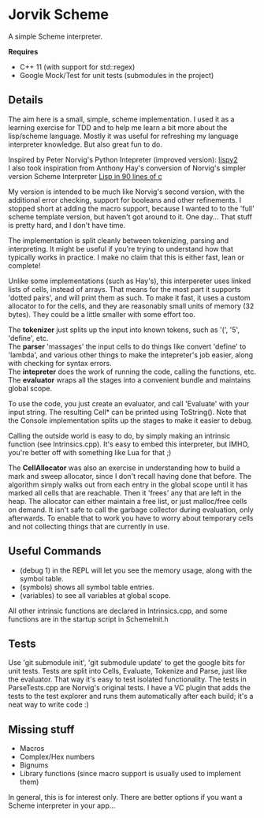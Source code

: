 Jorvik Scheme
======

A simple Scheme interpreter.  

**Requires**

* C++ 11 (with support for std::regex)  
* Google Mock/Test for unit tests (submodules in the project)  

Details
--------
The aim here is a small, simple, scheme implementation.  I used it as a learning exercise for TDD and to help me learn a bit more about
the lisp/scheme language.  Mostly it was useful for refreshing my language interpreter knowledge.  But also great fun to do.

Inspired by Peter Norvig's Python Intepreter (improved version):  [lispy2](http://norvig.com/lispy2.html)  
I also took inspiration from Anthony Hay's conversion of Norvig's simpler version Scheme Interpreter [Lisp in 90 lines of c](http://howtowriteaprogram.blogspot.co.uk/2010/11/lisp-interpreter-in-90-lines-of-c.html)  

My version is intended to be much like Norvig's second version, with the additional error checking, support for booleans and other refinements.
I stopped short at adding the macro support, because I wanted to to the 'full' scheme template version, but haven't got around to it.  One day...
That stuff is pretty hard, and I don't have time.

The implementation is split cleanly between tokenizing, parsing and interpreting.  It might be useful if you're trying to understand how that typically works in practice.
I make no claim that this is either fast, lean or complete!

Unlike some implementations (such as Hay's), this interpereter uses linked lists of cells, instead of arrays.  That means for the most part it supports 'dotted pairs', and will print them as such.
To make it fast, it uses a custom allocator to for the cells, and they are reasonably small units of memory (32 bytes).  They could be a little smaller with some effort too.

The **tokenizer** just splits up the input into known tokens, such as '(', '5', 'define', etc.  
The **parser** 'massages' the input cells to do things like convert 'define' to 'lambda', and various other things to make the intepreter's job easier, along with checking for syntax errors.  
The **intepreter** does the work of running the code, calling the functions, etc.  
The **evaluator** wraps all the stages into a convenient bundle and maintains global scope.  

To use the code, you just create an evaluator, and call 'Evaluate' with your input string.  The resulting Cell* can be printed using ToString().
Note that the Console implementation splits up the stages to make it easier to debug.

Calling the outside world is easy to do, by simply making an intrinsic function (see Intrinsics.cpp).  It's easy to embed this interpreter, but IMHO, you're 
better off with something like Lua for that ;)

The **CellAllocator** was also an exercise in understanding how to build a mark and sweep allocator, since I don't recall having done that before.
The algorithm simply walks out from each entry in the global scope until it has marked all cells that are reachable.  Then it 'frees' any that are left in the heap.
The allocator can either maintain a free list, or just malloc/free cells on demand.  It isn't safe to call the garbage collector during evaluation, only afterwards.
To enable that to work you have to worry about temporary cells and not collecting things that are currently in use. 

Useful Commands
---------------
* (debug 1) in the REPL will let you see the memory usage, along with the symbol table.  
* (symbols) shows all symbol table entries.  
* (variables) to see all variables at global scope.  

All other intrinsic functions are declared in Intrinsics.cpp, and some functions are in the startup script in SchemeInit.h  

Tests
-----
Use 'git submodule init', 'git submodule update' to get the google bits for unit tests.
Tests are split into Cells, Evaluate, Tokenize and Parse, just like the evaluator.  That way it's easy to test isolated functionality.
The tests in ParseTests.cpp are Norvig's original tests.
I have a VC plugin that adds the tests to the test explorer and runs them automatically after each build; it's a neat way to write code :)

Missing stuff
-------------
* Macros  
* Complex/Hex numbers  
* Bignums  
* Library functions (since macro support is usually used to implement them)  

In general, this is for interest only.  There are better options if you want a Scheme interpreter in your app...
